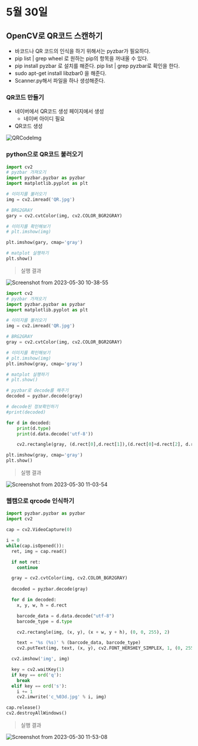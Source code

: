 # 5월 30일

## OpenCV로 QR코드 스캔하기

- 바코드나 QR 코드의 인식을 하기 위해서는 pyzbar가 필요하다.
- pip list | grep wheel 로 원하는 pip의 항목을 꺼내올 수 있다.
- pip install pyzbar 로 설치를 해준다. pip list | grep pyzbar로 확인을 한다.
- sudo apt-get install libzbar0 을 해준다.
- Scanner.py해서 파일을 하나 생성해준다.

### QR코드 만들기
- 네이버에서 QR코드 생성 페이지에서 생성
  - 네이버 아이디 필요
- QR코드 생성

![QRCodeImg](https://github.com/ajhwan/OpenCV_study/assets/129160008/4cce71b2-5a6f-4a61-b4a2-e54d4be3f00a)

### python으로 QR코드 불러오기
```python
import cv2
# pyzbar 가져오기
import pyzbar.pyzbar as pyzbar
import matplotlib.pyplot as plt

# 이미지를 불러오기
img = cv2.imread('QR.jpg')

# BRG2GRAY
gary = cv2.cvtColor(img, cv2.COLOR_BGR2GRAY)

# 이미지를 확인해보기
# plt.imshow(img)

plt.imshow(gary, cmap='gray')

# matplot 실행하기
plt.show()
```

> 실행 결과

![Screenshot from 2023-05-30 10-38-55](https://github.com/ajhwan/OpenCV_study/assets/129160008/c5de05f3-d95f-401a-a790-52c6d5b2fe33)

```python
import cv2
# pyzbar 가져오기
import pyzbar.pyzbar as pyzbar
import matplotlib.pyplot as plt

# 이미지를 불러오기
img = cv2.imread('QR.jpg')

# BRG2GRAY
gray = cv2.cvtColor(img, cv2.COLOR_BGR2GRAY)

# 이미지를 확인해보기
# plt.imshow(img)
plt.imshow(gray, cmap='gray')

# matplot 실행하기
# plt.show()

# pyzbar로 decode를 해주기
decoded = pyzbar.decode(gray)

# decode된 정보확인하기
#print(decoded) 

for d in decoded:
    print(d.type)
    print(d.data.decode('utf-8'))

    cv2.rectangle(gray, (d.rect[0],d.rect[1]),(d.rect[0]+d.rect[2], d.rect[1]+d.rect[3]), (0,0,255), 3)

plt.imshow(gray, cmap='gray')
plt.show()
```
>실행 결과

![Screenshot from 2023-05-30 11-03-54](https://github.com/ajhwan/OpenCV_study/assets/129160008/5fab1d2f-1b15-4799-99ec-a546e7e6d2c9)

### 웹캠으로 qrcode 인식하기
```python
import pyzbar.pyzbar as pyzbar
import cv2

cap = cv2.VideoCapture(0)

i = 0
while(cap.isOpened()):
  ret, img = cap.read()

  if not ret:
    continue

  gray = cv2.cvtColor(img, cv2.COLOR_BGR2GRAY)
     
  decoded = pyzbar.decode(gray)

  for d in decoded: 
    x, y, w, h = d.rect

    barcode_data = d.data.decode("utf-8")
    barcode_type = d.type

    cv2.rectangle(img, (x, y), (x + w, y + h), (0, 0, 255), 2)

    text = '%s (%s)' % (barcode_data, barcode_type)
    cv2.putText(img, text, (x, y), cv2.FONT_HERSHEY_SIMPLEX, 1, (0, 255, 255), 2, cv2.LINE_AA)

  cv2.imshow('img', img)

  key = cv2.waitKey(1)
  if key == ord('q'):
    break
  elif key == ord('s'):
    i += 1
    cv2.imwrite('c_%03d.jpg' % i, img)

cap.release()
cv2.destroyAllWindows()
```

> 실행 결과

![Screenshot from 2023-05-30 11-53-08](https://github.com/ajhwan/OpenCV_study/assets/129160008/145a8d60-12fa-4ad8-ac93-c91193948dbc)





